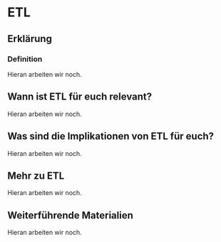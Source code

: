 # ETL
## Erklärung
### Definition
Hieran arbeiten wir noch.

## Wann ist ETL für euch relevant?
Hieran arbeiten wir noch.

## Was sind die Implikationen von ETL für euch? 
Hieran arbeiten wir noch.

## Mehr zu ETL   
Hieran arbeiten wir noch.

## Weiterführende Materialien
Hieran arbeiten wir noch.

